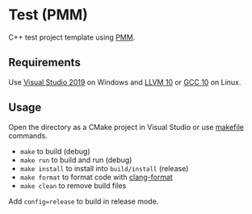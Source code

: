 # Test (PMM)
C++ test project template using [PMM](https://github.com/vector-of-bool/pmm).

## Requirements
Use [Visual Studio 2019](https://visualstudio.microsoft.com/) on Windows
and [LLVM 10](https://llvm.org/) or [GCC 10](https://gcc.gnu.org/) on Linux.

## Usage
Open the directory as a CMake project in Visual Studio or use [makefile](makefile) commands.

* `make` to build (debug)
* `make run` to build and run (debug)
* `make install` to install into `build/install` (release)
* `make format` to format code with [clang-format](https://llvm.org/builds/)
* `make clean` to remove build files

Add `config=release` to build in release mode.
